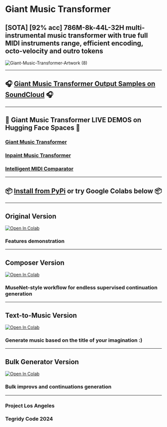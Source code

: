 # Giant Music Transformer
## [SOTA] [92% acc] 786M-8k-44L-32H multi-instrumental music transformer with true full MIDI instruments range, efficient encoding, octo-velocity and outro tokens

![Giant-Music-Transformer-Artwork (8)](https://github.com/user-attachments/assets/2e2ee667-714d-4ca5-9b0e-28cbb5a22b87)

***

## 🎧 [Giant Music Transformer Output Samples on SoundCloud](https://soundcloud.com/aleksandr-sigalov-61/sets/giant-music-transformer) 🎧

***

## 🤗 Giant Music Transformer LIVE DEMOS on Hugging Face Spaces 🤗

### [Giant Music Transformer](https://huggingface.co/spaces/asigalov61/Giant-Music-Transformer)
### [Inpaint Music Transformer](https://huggingface.co/spaces/asigalov61/Inpaint-Music-Transformer)
### [Intelligent MIDI Comparator](https://huggingface.co/spaces/asigalov61/Intelligent-MIDI-Comparator)

***

## 📦 [Install from PyPi](https://github.com/asigalov61/giantmusictransformer) or try Google Colabs below 📦

***

## Original Version

[![Open In Colab][colab-badge]][colab-notebook1]

[colab-notebook1]: <https://colab.research.google.com/github/asigalov61/Giant-Music-Transformer/blob/main/Giant_Music_Transformer.ipynb>
[colab-badge]: <https://colab.research.google.com/assets/colab-badge.svg>

### Features demonstration

***

## Composer Version

[![Open In Colab][colab-badge]][colab-notebook2]

[colab-notebook2]: <https://colab.research.google.com/github/asigalov61/Giant-Music-Transformer/blob/main/Giant_Music_Transformer_Composer.ipynb>
[colab-badge]: <https://colab.research.google.com/assets/colab-badge.svg>

### MuseNet-style workflow for endless supervised continuation generation

***

## Text-to-Music Version

[![Open In Colab][colab-badge]][colab-notebook3]

[colab-notebook3]: <https://colab.research.google.com/github/asigalov61/Giant-Music-Transformer/blob/main/Giant_Music_Transformer_TTM.ipynb>
[colab-badge]: <https://colab.research.google.com/assets/colab-badge.svg>

### Generate music based on the title of your imagination :)

***

## Bulk Generator Version

[![Open In Colab][colab-badge]][colab-notebook4]

[colab-notebook4]: <https://colab.research.google.com/github/asigalov61/Giant-Music-Transformer/blob/main/Giant_Music_Transformer_Bulk_Generator.ipynb>
[colab-badge]: <https://colab.research.google.com/assets/colab-badge.svg>

### Bulk improvs and continuations generation

***

### Project Los Angeles
### Tegridy Code 2024
